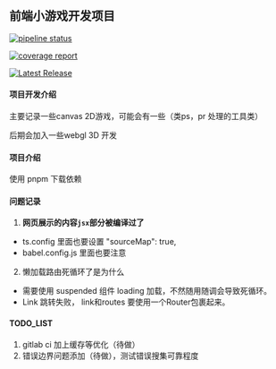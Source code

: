 ## 前端小游戏开发项目

[![pipeline status](https://gitlab.lazytoki.cn/Toki/Toki/badges/main/pipeline.svg)](https://gitlab.lazytoki.cn/Toki/Toki/-/commits/main)

[![coverage report](https://gitlab.lazytoki.cn/Toki/Toki/badges/main/coverage.svg)](https://gitlab.lazytoki.cn/Toki/Toki/-/commits/main)

[![Latest Release](https://gitlab.lazytoki.cn/Toki/Toki/-/badges/release.svg)](https://gitlab.lazytoki.cn/Toki/Toki/-/releases)
#### 项目开发介绍
主要记录一些canvas 2D游戏，可能会有一些（类ps，pr 处理的工具类）

后期会加入一些webgl 3D 开发


#### 项目介绍

使用 pnpm 下载依赖




####  问题记录
1. **网页展示的内容`jsx`部分被编译过了** 
  - ts.config 里面也要设置  "sourceMap": true,
  - babel.config.js 里面也要注意
2. 懒加载路由死循环了是为什么
  - 需要使用 suspended 组件 loading 加载，不然随用随调会导致死循环。
  - Link 跳转失败， link和routes 要使用一个Router包裹起来。

#### TODO_LIST
1. gitlab ci 加上缓存等优化（待做）
2. 错误边界问题添加（待做），测试错误搜集可靠程度